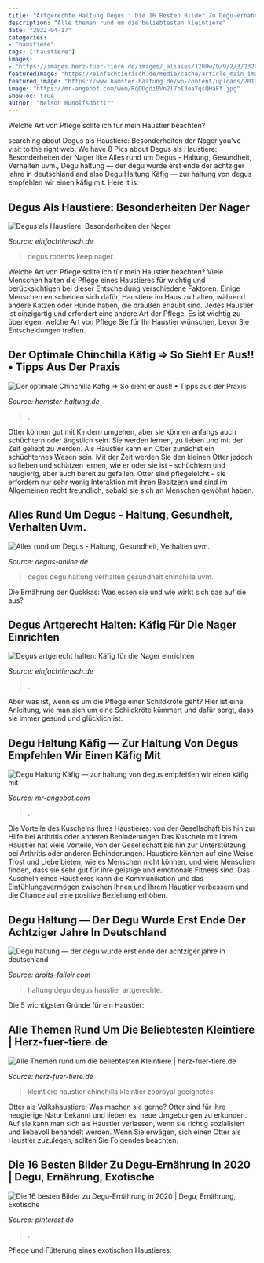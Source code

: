 ```yaml
---
title: "Artgerechte Haltung Degus : Die 16 Besten Bilder Zu Degu-ernährung In 2020"
description: "Alle themen rund um die beliebtesten kleintiere"
date: "2022-04-17"
categories:
- "haustiere"
tags: ["haustiere"]
images:
- "https://images.herz-fuer-tiere.de/images/_aliases/1280w/9/9/2/3/23299-1-de-DE/chinchillas_verhalten_1200x800.jpg"
featuredImage: "https://einfachtierisch.de/media/cache/article_main_image/cms/2017/03/Degus-Ziolkowski-Dariusz-Shutterstock-188619380.jpg?464838"
featured_image: "https://www.hamster-haltung.de/wp-content/uploads/2019/11/chinchilla-kaefig.jpg"
image: "https://mr-angebot.com/wem/RqODgdi0Vn2l7bI3oaYqsQHaFf.jpg"
ShowToc: true
author: "Nelson Runolfsdottir"
---
```



Welche Art von Pflege sollte ich für mein Haustier beachten?

	

		
searching about Degus als Haustiere: Besonderheiten der Nager you've visit to the right web. We have 8 Pics about Degus als Haustiere: Besonderheiten der Nager like Alles rund um Degus - Haltung, Gesundheit, Verhalten uvm., Degu haltung — der degu wurde erst ende der achtziger jahre in deutschland and also Degu Haltung Käfig — zur haltung von degus empfehlen wir einen käfig mit. Here it is:
		
    
## Degus Als Haustiere: Besonderheiten Der Nager

<img loading=lazy src="https://einfachtierisch.de/media/cache/resolve/seo_social_image_filter/cms/2017/03/Degus-Kelly-Postma-Shutterstock-508861132.jpg" onerror="this.onerror=null;this.src='https://tse1.mm.bing.net/th?id=OIP.Nh1RiMmqaeWE0G1gcL0Q8wHaFj&amp;pid=15.1';" alt="Degus als Haustiere: Besonderheiten der Nager">

_Source: einfachtierisch.de_

>degus rodents keep nager. 

	

Welche Art von Pflege sollte ich für mein Haustier beachten?
Viele Menschen halten die Pflege eines Haustieres für wichtig und berücksichtigen bei dieser Entscheidung verschiedene Faktoren. Einige Menschen entscheiden sich dafür, Haustiere im Haus zu halten, während andere Katzen oder Hunde haben, die draußen erlaubt sind. Jedes Haustier ist einzigartig und erfordert eine andere Art der Pflege. Es ist wichtig zu überlegen, welche Art von Pflege Sie für Ihr Haustier wünschen, bevor Sie Entscheidungen treffen.

    
## Der Optimale Chinchilla Käfig ⇒ So Sieht Er Aus!! • Tipps Aus Der Praxis

<img loading=lazy src="https://www.hamster-haltung.de/wp-content/uploads/2019/11/chinchilla-kaefig.jpg" onerror="this.onerror=null;this.src='https://tse3.mm.bing.net/th?id=OIP.1ZFqgtTVXjGK3I6-ASuPkgHaDt&amp;pid=15.1';" alt="Der optimale Chinchilla Käfig ⇒ So sieht er aus!! • Tipps aus der Praxis">

_Source: hamster-haltung.de_

>. 

	

Otter können gut mit Kindern umgehen, aber sie können anfangs auch schüchtern oder ängstlich sein. Sie werden lernen, zu lieben und mit der Zeit geliebt zu werden.
Als Haustier kann ein Otter zunächst ein schüchternes Wesen sein. Mit der Zeit werden Sie den kleinen Otter jedoch so lieben und schätzen lernen, wie er oder sie ist – schüchtern und neugierig, aber auch bereit zu gefallen. Otter sind pflegeleicht – sie erfordern nur sehr wenig Interaktion mit ihren Besitzern und sind im Allgemeinen recht freundlich, sobald sie sich an Menschen gewöhnt haben.

    
## Alles Rund Um Degus - Haltung, Gesundheit, Verhalten Uvm.

<img loading=lazy src="https://www.degus-online.de/.cm4all/uproc.php/0/.degunotfall_1.jpg/scale?_=1690f23cbb0" onerror="this.onerror=null;this.src='https://tse2.mm.bing.net/th?id=OIP.ia6Il93caRJKrX_CW3ULLgHaHa&amp;pid=15.1';" alt="Alles rund um Degus - Haltung, Gesundheit, Verhalten uvm.">

_Source: degus-online.de_

>degus degu haltung verhalten gesundheit chinchilla uvm. 

	

Die Ernährung der Quokkas: Was essen sie und wie wirkt sich das auf sie aus?

    
## Degus Artgerecht Halten: Käfig Für Die Nager Einrichten

<img loading=lazy src="https://einfachtierisch.de/media/cache/article_main_image/cms/2017/03/Degus-Ziolkowski-Dariusz-Shutterstock-188619380.jpg?464838" onerror="this.onerror=null;this.src='https://tse1.mm.bing.net/th?id=OIP.TLC53qQt8N-hJUMxQeVg_AHaFh&amp;pid=15.1';" alt="Degus artgerecht halten: Käfig für die Nager einrichten">

_Source: einfachtierisch.de_

>. 

	

Aber was ist, wenn es um die Pflege einer Schildkröte geht? Hier ist eine Anleitung, wie man sich um eine Schildkröte kümmert und dafür sorgt, dass sie immer gesund und glücklich ist.

    
## Degu Haltung Käfig — Zur Haltung Von Degus Empfehlen Wir Einen Käfig Mit

<img loading=lazy src="https://mr-angebot.com/wem/RqODgdi0Vn2l7bI3oaYqsQHaFf.jpg" onerror="this.onerror=null;this.src='https://tse1.mm.bing.net/th?id=OIP.Dugx959-4zeTlEPAh4yeMQAAAA&amp;pid=15.1';" alt="Degu Haltung Käfig — zur haltung von degus empfehlen wir einen käfig mit">

_Source: mr-angebot.com_

>. 

	

Die Vorteile des Kuschelns Ihres Haustieres: von der Gesellschaft bis hin zur Hilfe bei Arthritis oder anderen Behinderungen
Das Kuscheln mit Ihrem Haustier hat viele Vorteile, von der Gesellschaft bis hin zur Unterstützung bei Arthritis oder anderen Behinderungen. Haustiere können auf eine Weise Trost und Liebe bieten, wie es Menschen nicht können, und viele Menschen finden, dass sie sehr gut für ihre geistige und emotionale Fitness sind. Das Kuscheln eines Haustieres kann die Kommunikation und das Einfühlungsvermögen zwischen Ihnen und Ihrem Haustier verbessern und die Chance auf eine positive Beziehung erhöhen.

    
## Degu Haltung — Der Degu Wurde Erst Ende Der Achtziger Jahre In Deutschland

<img loading=lazy src="https://droits-falloir.com/lcrwz/MfkP_w_s87CWF8fWatt_hAAAAA.jpg" onerror="this.onerror=null;this.src='https://tse1.mm.bing.net/th?id=OIP.A3xmJDRPBy6t34I9fFg6JgAAAA&amp;pid=15.1';" alt="Degu haltung — der degu wurde erst ende der achtziger jahre in deutschland">

_Source: droits-falloir.com_

>haltung degu degus haustier artgerechte. 

	

Die 5 wichtigsten Gründe für ein Haustier:

    
## Alle Themen Rund Um Die Beliebtesten Kleintiere | Herz-fuer-tiere.de

<img loading=lazy src="https://images.herz-fuer-tiere.de/images/_aliases/1280w/9/9/2/3/23299-1-de-DE/chinchillas_verhalten_1200x800.jpg" onerror="this.onerror=null;this.src='https://tse4.mm.bing.net/th?id=OIP.Ke0q9SUeHDRfcWmGHhdhGgHaE8&amp;pid=15.1';" alt="Alle Themen rund um die beliebtesten Kleintiere | herz-fuer-tiere.de">

_Source: herz-fuer-tiere.de_

>kleintiere haustier chinchilla kleintier zooroyal geeignetes. 

	

Otter als Volkshaustiere: Was machen sie gerne?
Otter sind für ihre neugierige Natur bekannt und lieben es, neue Umgebungen zu erkunden. Auf sie kann man sich als Haustier verlassen, wenn sie richtig sozialisiert und liebevoll behandelt werden. Wenn Sie erwägen, sich einen Otter als Haustier zuzulegen, sollten Sie Folgendes beachten.

    
## Die 16 Besten Bilder Zu Degu-Ernährung In 2020 | Degu, Ernährung, Exotische

<img loading=lazy src="https://i.pinimg.com/474x/e9/27/f7/e927f72a91952d66ffc4816e25c1303d.jpg" onerror="this.onerror=null;this.src='https://tse1.mm.bing.net/th?id=OIP.7PfnH_JT-jt4jayjYVws3AAAAA&amp;pid=15.1';" alt="Die 16 besten Bilder zu Degu-Ernährung in 2020 | Degu, Ernährung, Exotische">

_Source: pinterest.de_

>. 

	

Pflege und Fütterung eines exotischen Haustieres:


